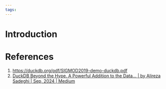 ```yaml
---
tags:
---
```

# Introduction
# References
1. https://duckdb.org/pdf/SIGMOD2019-demo-duckdb.pdf
2. [DuckDB Beyond the Hype. A Powerful Addition to the Data… | by Alireza Sadeghi | Sep, 2024 | Medium](https://alirezasadeghi1.medium.com/duckdb-beyond-the-hype-8b1e59360cf3)